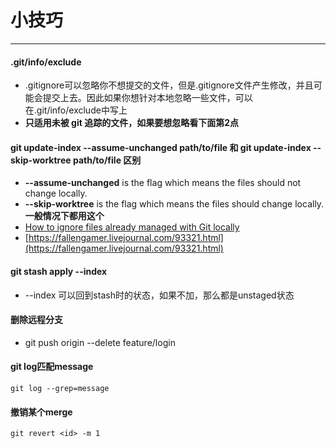 # 小技巧
---

#### .git/info/exclude
* .gitignore可以忽略你不想提交的文件，但是.gitignore文件产生修改，并且可能会提交上去。因此如果你想针对本地忽略一些文件，可以在.git/info/exclude中写上
* **只适用未被 git 追踪的文件，如果要想忽略看下面第2点**

#### git update-index --assume-unchanged path/to/file 和 git update-index --skip-worktree path/to/file 区别
* **--assume-unchanged** is the flag which means the files should not change locally.
* **--skip-worktree** is the flag which means the files should change locally. **一般情况下都用这个**
* [How to ignore files already managed with Git locally](https://dev.to/nishina555/how-to-ignore-files-already-managed-with-git-locally-19oo)
* [https://fallengamer.livejournal.com/93321.html](https://fallengamer.livejournal.com/93321.html)

#### git stash apply --index
* --index 可以回到stash时的状态，如果不加，那么都是unstaged状态

#### 删除远程分支
* git push origin --delete feature/login

#### git log匹配message
```
git log --grep=message
```

#### 撤销某个merge
```
git revert <id> -m 1
```
